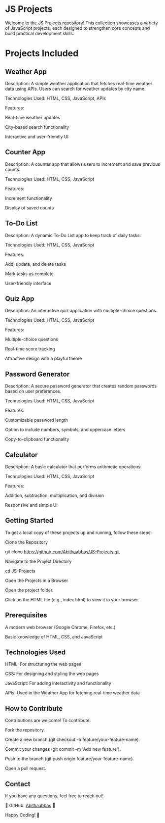 # JS Projects

Welcome to the JS Projects repository! This collection showcases a variety of JavaScript projects, each designed to strengthen core concepts and build practical development skills.

# Projects Included

## Weather App
Description: A simple weather application that fetches real-time weather data using APIs. Users can search for weather updates by city name.

Technologies Used: HTML, CSS, JavaScript, APIs

Features:

Real-time weather updates

City-based search functionality

Interactive and user-friendly UI

## Counter App

Description: A counter app that allows users to increment and save previous counts.

Technologies Used: HTML, CSS, JavaScript

Features:

Increment functionality

Display of saved counts

## To-Do List

Description: A dynamic To-Do List app to keep track of daily tasks.

Technologies Used: HTML, CSS, JavaScript

Features:

Add, update, and delete tasks

Mark tasks as complete

User-friendly interface

## Quiz App

Description: An interactive quiz application with multiple-choice questions.

Technologies Used: HTML, CSS, JavaScript

Features:

Multiple-choice questions

Real-time score tracking

Attractive design with a playful theme

## Password Generator

Description: A secure password generator that creates random passwords based on user preferences.

Technologies Used: HTML, CSS, JavaScript

Features:

Customizable password length

Option to include numbers, symbols, and uppercase letters

Copy-to-clipboard functionality

## Calculator

Description: A basic calculator that performs arithmetic operations.

Technologies Used: HTML, CSS, JavaScript

Features:

Addition, subtraction, multiplication, and division

Responsive and simple UI

## Getting Started

To get a local copy of these projects up and running, follow these steps:

Clone the Repository

git clone https://github.com/Abithaabbas/JS-Projects.git

Navigate to the Project Directory

cd JS-Projects

Open the Projects in a Browser

Open the project folder.

Click on the HTML file (e.g., index.html) to view it in your browser.

## Prerequisites

A modern web browser (Google Chrome, Firefox, etc.)

Basic knowledge of HTML, CSS, and JavaScript

## Technologies Used

HTML: For structuring the web pages

CSS: For designing and styling the web pages

JavaScript: For adding interactivity and functionality

APIs: Used in the Weather App for fetching real-time weather data

## How to Contribute

Contributions are welcome! To contribute:

Fork the repository.

Create a new branch (git checkout -b feature/your-feature-name).

Commit your changes (git commit -m 'Add new feature').

Push to the branch (git push origin feature/your-feature-name).

Open a pull request.

## Contact

If you have any questions, feel free to reach out!

📢 GitHub: [Abithaabbas](https://github.com/Abithaabbas/) 🚀

Happy Coding! 🚀


